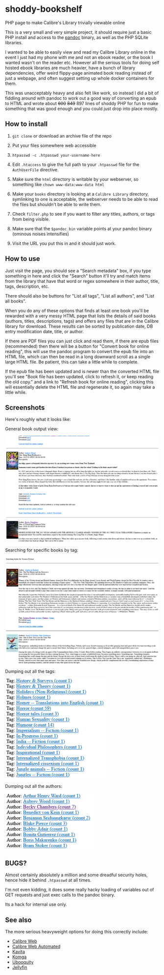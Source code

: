 # shoddy-bookshelf
PHP page to make Calibre's Library trivially viewable online

This is a very small and very simple project, it should require just a basic PHP install and access to the [pandoc](https://pandoc.org/) binary, as well as the PHP SQLite libraries.

I wanted to be able to easily view and read my Calibre Library online
in the event I just had my phone with me and not an ebook reader, or
the book I wanted wasn't on the reader etc.  However all the serious
tools for doing self hosted ebook libraries are much heavier, have a
bunch of library dependencies, offer weird flippy-page animated book
reading instead of just a webpage, and often suggest setting up whole
docker containers for them.

This was unacceptably heavy and also felt like work, so instead I did
a bit of fiddling around with pandoc to work out a good way of
converting an epub to HTML and wrote about ~~600~~ ~~849~~ 897 lines of shoddy PHP for
fun to make something that was good enough and you could just drop
into place mostly.

## How to install

1. `git clone` or download an archive file of the repo

2. Put your files somewhere web accessible

3. `htpasswd -c .htpasswd your-username-here`

4. Edit `.htaccess` to give the full path to your `.htpasswd` file for the `AuthUserFile` directive.

5. Make sure the `html` directory is writable by your webserver, so something like `chown www-data:www-data html`

6. Make your `books` directory is looking at a `Calibre Library` directory, symlinking to one is acceptable, the webserver needs to be able to read the files but shouldn't be able to write them.

7. Check `filter.php` to see if you want to filter any titles, authors, or tags from being visible.

8. Make sure that the `$pandoc_bin` variable points at your pandoc binary (ominous noises intensifies)

8. Visit the URL you put this in and it should just work.

## How to use

Just visit the page, you should see a "Search metadata" box, if you type something in here and click the "Search" button it'll try and match items from the library that have that word or regex somewhere in their author, title, tags, description, etc.

There should also be buttons for "List all tags", "List all authors", and "List all books".

When you do any of these options that finds at least one book you'll be rewarded with a very messy HTML page that lists the details of said books (authors, titles, descriptions, tags) and offers any files that are in the Calibre library for download.  These results can be sorted by publication date, DB entry modification date, title, or author.

If there are PDF files you can just click and read them, if there are
epub files (recommended) then there will be a button for "Convert book
for online reading", this will use the pandoc program to convert the
epub file into an HTML file, which can then be read in a long downward
scroll as a single large HTML file.  Be patient, this can take a
little while to complete.

If the epub file has been updated and is newer than the converted HTML
file you'll see "Book file has been updated, click to refresh it, or
keep reading the old copy." and a link to "Refresh book for online
reading", clicking this will essentially delete the HTML file and
regenerate it, so again may take a little while.

## Screenshots

Here's roughly what it looks like:

General book output view:

![Image showing a couple of books with simple cover art and details, its Aubrey Wood's Bang Bang Bodhisattva first, then Becky Chambers A closed and Common Orbit. The authors and tags for each book are clickable links to search for more](https://github.com/twitchy-ears/shoddy-bookshelf/blob/e6478d5ea35430dd1b11f99a5038f2e757bb2dc9/Screenshot%202025-04-10%20at%2023-28-31%20Shoddy%20Bookshelf%20All%20Books.png?raw=true)

Searching for specific books by tag:

![Text at top reads "Searching books for 'Science Fiction' followed by a couple of books in the same format as above](https://github.com/twitchy-ears/shoddy-bookshelf/blob/e6478d5ea35430dd1b11f99a5038f2e757bb2dc9/Screenshot%202025-04-10%20at%2023-29-07%20Shoddy%20Bookshelf%20Search%20Science%20Fiction.png?raw=true)

Dumping out all the tags:

![A list of links to various book tags, each has "Tag:" prefixing it and a count of how many books match that tag in brackets afterwards](https://github.com/twitchy-ears/shoddy-bookshelf/blob/20e098e7590600dc4933dda0f9e99a090c5cab4c/Screenshot%202025-04-10%20at%2023-29-58%20Shoddy%20Bookshelf%20Showing%20all%20tags.png?raw=true)

Dumping out all the authors:

![A list of links to various authors prefixed by "Author:" and a count in brackets of how many matches for each afterwards](https://github.com/twitchy-ears/shoddy-bookshelf/blob/e6478d5ea35430dd1b11f99a5038f2e757bb2dc9/Screenshot%202025-04-10%20at%2023-30-56%20Shoddy%20Bookshelf%20Showing%20all%20authors.png?raw=true) 


## BUGS?

Almost certainly absolutely a million and some dreadful security
holes, hence hide it behind `.htpasswd` at all times.

I'm not even kidding, it does some really hacky loading of variables
out of GET requests and just exec calls to the pandoc binary.

Its a hack for internal use only.

## See also

The more serious heavyweight options for doing this correctly include:

* [Calibre Web](https://github.com/janeczku/calibre-web)
* [Calibre Web Automated](https://github.com/crocodilestick/Calibre-Web-Automated)
* [Kavita](https://www.kavitareader.com/)
* [Komga](https://komga.org/)
* [Ubooquity](https://vaemendis.net/ubooquity/)
* [Jellyfin](https://jellyfin.org/docs/general/server/media/books/) 

